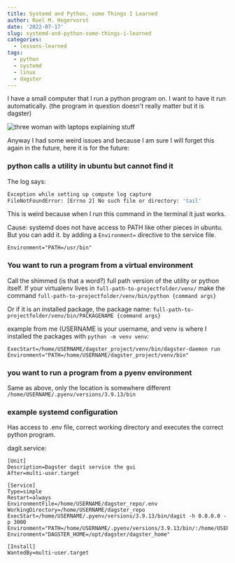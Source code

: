 ```yaml
---
title: Systemd and Python, some Things I Learned
author: Roel M. Hogervorst
date: '2022-07-17'
slug: systemd-and-python-some-things-i-learned
categories:
  - lessons-learned
tags:
  - python
  - systemd
  - linux
  - dagster
---
```


I have a small computer that I run a python program on. I want to have it run automatically. (the program in question doesn't really matter but it is dagster)

![](/images/wocintech.jpg "three woman with laptops explaining stuff")

Anyway I had some weird issues and because I am sure I will forget this again in the future, here it is for the future:


### python calls a utility in ubuntu but cannot find it
The log says:

```bash
Exception while setting up compute log capture
FileNotFoundError: [Errno 2] No such file or directory: 'tail'
```

This is weird because when I run this command in the terminal it just works.

Cause: systemd does not have access to PATH like other pieces in ubuntu.
But you can add it.  by adding a `Environment=` directive to the service file.

```
Environment="PATH=/usr/bin"
```

### You want to run a program from a virtual environment
Call the shimmed (is that a word?) full path version of the utility or python itself.
If your virtualenv lives in `full-path-to-projectfolder/venv/` make the command `full-path-to-projectfolder/venv/bin/python {command args}`

Or if it is an installed package, the package name: `full-path-to-projectfolder/venv/bin/PACKAGENAME {command args}`

example from me (USERNAME is your username, and venv is where I installed the packages with `python -m venv venv`:

```
ExecStart=/home/USERNAME/dagster_project/venv/bin/dagster-daemon run
Environment="PATH=/home/USERNAME/dagster_project/venv/bin"
```


### you want to run a program from a pyenv environment
Same as above, only the location is somewhere different
`/home/USERNAME/.pyenv/versions/3.9.13/bin`



### example systemd configuration

Has access to .env file, correct working directory and executes the correct python program. 

dagit.service:

```
[Unit]
Description=Dagster dagit service the gui
After=multi-user.target

[Service]
Type=simple
Restart=always
EnvironmentFile=/home/USERNAME/dagster_repo/.env
WorkingDirectory=/home/USERNAME/dagster_repo
ExecStart=/home/USERNAME/.pyenv/versions/3.9.13/bin/dagit -h 0.0.0.0 -p 3000 
Environment="PATH=/home/USERNAME/.pyenv/versions/3.9.13/bin/:/home/USERNAME/.local/bin:/usr/bin"
Environment="DAGSTER_HOME=/opt/dagster/dagster_home"

[Install]
WantedBy=multi-user.target

```

